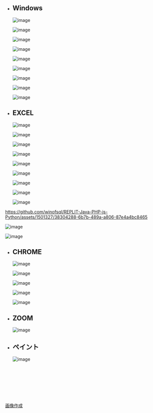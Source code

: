 - ## Windows

  ![image](WIN+I.png)
  
  ![image](CTRL+ALT+DEL.png)

  ![image](WIN+SHIFT+S.png)

  ![image](CTRL+プラス.png)

  ![image](CTRL+SHIFT+ESC.png)

  ![image](WIN+Z.png)

  ![image](COPY_PASTE.png)

  ![image](WIN+V.png)

  ![image](WIN+PAUSE.png)

- ## EXCEL

  ![image](CTRL+E.png)

  ![image](F12.png)

  ![image](CTRL+D.png)
  
  ![image](CTRL+SHIFT+↓.png)

  ![image](AUTOFILL.png)

  ![image](COPY-WIDTH.png)

  ![image](seiretu.png)

  ![image](CTRL+0.png)

  ![image](CTRL+SHIFT+0.png)

https://github.com/winofsql/REPLIT-Java-PHP-js-Python/assets/1501327/38304288-6b7b-489a-a806-87e4a4bc8465

  ![image](SHIFT+SPACE.png)

  ![image](CTRL+SPACE.png)


- ## CHROME

  ![image](F12.png)

  ![image](CTRL+プラス.png)

  ![image](CTRL+SHIFT+T.png)

  ![image](CTRL+SHIFT+DEL.png)

  ![image](CTRL+SHIFT+B.png)

- ## ZOOM
  ![image](CTRL+SHIFT+ALT+H.png)
  
- ## ペイント
  ![image](MSPAINT-ZUKEI.png)
  


<br><br><br><br><br><br>

[画像作成](https://winofsql.jp/sozai/button_gen.php?s=76&cr=1&gl=1&g2=6&w=850&tx=WIN+%2B+SHIFT+%2B+S&sh=0&sc=40190B&tc=FFFFFF&ta=1&mc=&mw=2&font=mochiypopep&h=200&bc=F73E00&bw=0&bb=D43500&bg=none&g=0&it=2&url=&urlx=&urly=)
